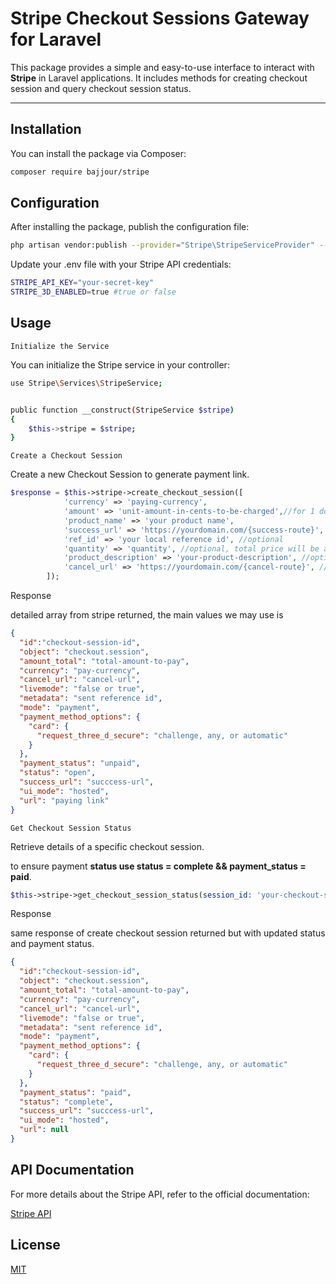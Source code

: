 # Stripe Checkout Sessions Gateway for Laravel

This package provides a simple and easy-to-use interface to interact with 
**Stripe** in Laravel applications. It includes methods for creating checkout session and 
query checkout session status.

---

## Installation

You can install the package via Composer:

```bash
composer require bajjour/stripe
```

## Configuration

After installing the package, publish the configuration file:

```bash
php artisan vendor:publish --provider="Stripe\StripeServiceProvider" --tag="stripe-config"
```

Update your .env file with your Stripe API credentials:

```bash
STRIPE_API_KEY="your-secret-key"
STRIPE_3D_ENABLED=true #true or false
```

## Usage

`Initialize the Service`

You can initialize the Stripe service in your controller:

```bash
use Stripe\Services\StripeService;


public function __construct(StripeService $stripe)
{
    $this->stripe = $stripe;
}
```

`Create a Checkout Session`

Create a new Checkout Session to generate payment link.

```php
$response = $this->stripe->create_checkout_session([
            'currency' => 'paying-currency',
            'amount' => 'unit-amount-in-cents-to-be-charged',//for 1 dollar set to 100
            'product_name' => 'your product name',
            'success_url' => 'https://yourdomain.com/{success-route}',
            'ref_id' => 'your local reference id', //optional
            'quantity' => 'quantity', //optional, total price will be amount * quantity
            'product_description' => 'your-product-description', //optional
            'cancel_url' => 'https://yourdomain.com/{cancel-route}', //optional
        ]);
```

Response

detailed array from stripe returned, the main values we may use is
```json
{
  "id":"checkout-session-id",
  "object": "checkout.session",
  "amount_total": "total-amount-to-pay",
  "currency": "pay-currency",
  "cancel_url": "cancel-url",
  "livemode": "false or true",
  "metadata": "sent reference id",
  "mode": "payment",
  "payment_method_options": {
    "card": {
      "request_three_d_secure": "challenge, any, or automatic"
    }
  },
  "payment_status": "unpaid",
  "status": "open",
  "success_url": "succcess-url",
  "ui_mode": "hosted",
  "url": "paying link"
}
```

`Get Checkout Session Status`

Retrieve details of a specific checkout session.

to ensure payment **status use status = complete && payment_status = paid**.

```php
$this->stripe->get_checkout_session_status(session_id: 'your-checkout-session-id')
```

Response

same response of create checkout session returned but with updated status and payment status.
```json
{
  "id":"checkout-session-id",
  "object": "checkout.session",
  "amount_total": "total-amount-to-pay",
  "currency": "pay-currency",
  "cancel_url": "cancel-url",
  "livemode": "false or true",
  "metadata": "sent reference id",
  "mode": "payment",
  "payment_method_options": {
    "card": {
      "request_three_d_secure": "challenge, any, or automatic"
    }
  },
  "payment_status": "paid",
  "status": "complete",
  "success_url": "succcess-url",
  "ui_mode": "hosted",
  "url": null
}
```

## API Documentation

For more details about the Stripe API, refer to the official documentation:

[Stripe API](https://docs.stripe.com/api)

## License

[MIT](https://choosealicense.com/licenses/mit/)